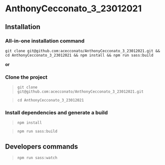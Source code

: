 # AnthonyCecconato_3_23012021

## Installation

### All-in-one installation command
```
git clone git@github.com:acecconato/AnthonyCecconato_3_23012021.git && cd AnthonyCecconato_3_23012021 && npm install && npm run sass:build
```

**or**

### Clone the project
> `git clone git@github.com:acecconato/AnthonyCecconato_3_23012021.git`

> `cd AnthonyCecconato_3_23012021`

### Install dependencies and generate a build
> `npm install`

> `npm run sass:build`

## Developers commands
> `npm run sass:watch`
